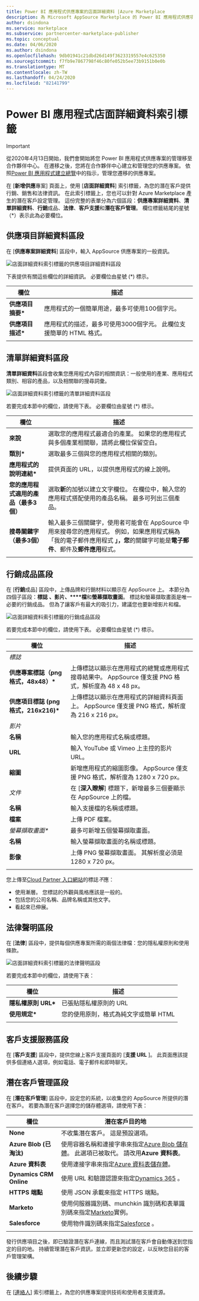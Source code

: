 ```yaml
---
title: Power BI 應用程式供應專案的店面詳細資料 |Azure Marketplace
description: 為 Microsoft AppSource Marketplace 的 Power BI 應用程式供應項目設定電子店面詳細資料。
author: dsindona
ms.service: marketplace
ms.subservice: partnercenter-marketplace-publisher
ms.topic: conceptual
ms.date: 04/06/2020
ms.author: dsindona
ms.openlocfilehash: 9db01941c21dbd26d149f3623319557e4c625350
ms.sourcegitcommit: f7fb9e7867798f46c80fe052b5ee73b9151b0e0b
ms.translationtype: MT
ms.contentlocale: zh-TW
ms.lasthandoff: 04/24/2020
ms.locfileid: "82141799"
---
```

# <a name="power-bi-app-storefront-details-tab"></a>Power BI 應用程式店面詳細資料索引標籤

>[!Important]
>從2020年4月13日開始，我們會開始將您 Power BI 應用程式供應專案的管理移至合作夥伴中心。 在遷移之後，您將在合作夥伴中心建立和管理您的供應專案。 依照[Power BI 應用程式建立總覽](https://docs.microsoft.com/azure/marketplace/partner-center-portal/create-power-bi-app-offer)中的指示，管理您遷移的供應專案。

在 [**新增供應**專案] 頁面上，使用 [**店面詳細資料**] 索引標籤，為您的潛在客戶提供行銷、銷售和法律資訊。 在此索引標籤上，您也可以針對 Azure Marketplace 產生的潛在客戶設定管理。 這份完整的表單分為六個區段：**供應專案詳細資料**、**清單詳細資料**、**行銷**成品、**法律**、**客戶支援**和**潛在客戶管理**。  欄位標籤結尾的星號（*）表示此為必要欄位。


## <a name="offer-details-section"></a>供應項目詳細資料區段

在 [**供應專案詳細資料**] 區段中，輸入 AppSource 供應專案的一般資訊。

![店面詳細資料索引標籤的供應項目詳細資料區段](./media/offer-details-section.png)

下表提供有關這些欄位的詳細資訊。 必要欄位由星號 (*) 標示。  

|   欄位               |   描述                                                                           |
|-----------------------|-----------------------------------------------------------------------------------------|
| **供應項目摘要\***     | 應用程式的一個簡單用途，最多可使用100個字元。                             |
| **供應項目描述\*** | 應用程式的描述，最多可使用3000個字元。 此欄位支援簡單的 HTML 格式。 |
|   |    |


## <a name="listing-details-section"></a>清單詳細資料區段

**清單詳細資料**區段會收集您應用程式內容的相關資訊：一般使用的產業、應用程式類別、相容的產品，以及相關聯的搜尋詞彙。

![店面詳細資料索引標籤的清單詳細資料區段](./media/listing-details-section.png)

若要完成本節中的欄位，請使用下表。  必要欄位由星號 (*) 標示。
 
|   欄位                                  |   描述                                                        |
| --------------                           | ---------------------                                                |
| **來說**                           | 選取您的應用程式最適合的產業。 如果您的應用程式與多個產業相關聯，請將此欄位保留空白。      |
| **類別\***                           | 選取最多三個與您的應用程式相關的類別。     |
| **應用程式的說明連結\***               | 提供頁面的 URL，以提供應用程式的線上說明。           |
| **您的應用程式適用的產品（最多3個）** | 選取**新**的加號以建立文字欄位。 在欄位中，輸入您的應用程式搭配使用的產品名稱。 最多可列出三個產品。       |
| **搜尋關鍵字（最多3個）**              | 輸入最多三個關鍵字，使用者可能會在 AppSource 中用來搜尋您的應用程式。 例如，如果應用程式稱為「我的電子郵件應用程式 **」，您**的關鍵字可能是**電子郵件**、郵件及**郵件應用**程式。 |
|  |  |


## <a name="marketing-artifacts-section"></a>行銷成品區段

在 [**行銷**成品] 區段中，上傳品牌和行銷材料以顯示在 AppSource 上。  本節分為四個子區段：**標誌** **、影片、****檔**和**螢幕擷取畫面**。 標誌和螢幕擷取畫面是唯一必要的行銷成品。 但為了讓客戶有最大的吸引力，建議您也要新增影片和檔。

![店面詳細資料索引標籤的行銷成品區段](./media/marketing-artifacts-section.png)

若要完成本節中的欄位，請使用下表。 必要欄位由星號 (*) 標示。
 
|    欄位                             |    描述                                                    |
|   -----------                        |    -------------                                                  |
| *標誌*                              |                                                                   |
| **供應專案標誌（png 格式，48x48）\***   | 上傳標誌以顯示在應用程式的總覽或應用程式搜尋結果中。 AppSource 僅支援 PNG 格式，解析度為 48 x 48 px。  |
| **供應項目標誌 (png 格式，216x216)\*** | 上傳標誌以顯示在應用程式的詳細資料頁面上。  AppSource 僅支援 PNG 格式，解析度為 216 x 216 px。  |
| *影片*                             |                                                                   |
| **名稱**                             | 輸入您的應用程式名稱或標題。                                          |
| **URL**                              | 輸入 YouTube 或 Vimeo 上主控的影片 URL。                              |
| **縮圖**                        | 新增應用程式的縮圖影像。  AppSource 僅支援 PNG 格式，解析度為 1280 x 720 px。   |
| *文件*                          | 在 [**深入瞭解**] 標題下，新增最多三個要顯示在 AppSource 上的檔。  |
| **名稱**                             | 輸入支援檔的名稱或標題。                              |
| **檔案**                             | 上傳 PDF 檔案。                             |
| *螢幕擷取畫面\**                      | 最多可新增五個螢幕擷取畫面。                        |
| **名稱**                             | 輸入螢幕擷取畫面的名稱或標題。                                       |
| **影像**                            | 上傳 PNG 螢幕擷取畫面。 其解析度必須是 1280 x 720 px。  | 
|   |   |

您上傳至[Cloud Partner 入口網站](https://cloudpartner.azure.com)的標誌*不*應：

- 使用漸層。 您標誌的外觀與風格應該是一般的。
- 包括您的公司名稱、品牌名稱或其他文字。 
- 看起來已伸展。

## <a name="legal-section"></a>法律聲明區段

在 [**法律**] 區段中，提供每個供應專案所需的兩個法律檔：您的隱私權原則和使用條款。

![店面詳細資料索引標籤的法律聲明區段](./media/legal-section.png)

若要完成本節中的欄位，請使用下表：

|   欄位                |   描述                           |
|------------------------|--------------------------------------   |
| **隱私權原則 URL\*** | 已張貼隱私權原則的 URL       |
| **使用規定\***       | 您的使用原則，格式為純文字或簡單 HTML     |
|  |  |


## <a name="customer-support-section"></a>客戶支援服務區段

在 [**客戶支援**] 區段中，提供您線上客戶支援頁面的 [**支援 URL** ]。  此頁面應該提供多個連絡人選項，例如電話、電子郵件和即時聊天。 


## <a name="lead-management-section"></a>潛在客戶管理區段

在 [**潛在客戶管理**] 區段中，設定您的系統，以收集您的 AppSource 所提供的潛在客戶。 若要為潛在客戶選擇您的儲存體選項，請使用下表：

|    欄位               |   潛在客戶目的地                               |
|------------------------|--------------------------------------            |
|  **None**              | 不收集潛在客戶。 這是預設選項。  |
| **Azure Blob (已淘汰)** | 使用容器名稱和連接字串來指定[Azure Blob 儲存體](https://docs.microsoft.com/azure/storage/blobs/storage-blobs-overview)。  此選項已被取代。 請改用**Azure 資料表**。  |
| **Azure 資料表**        | 使用連接字串來指定[Azure 資料表儲存體](https://docs.microsoft.com/azure/cosmos-db/table-storage-overview)。  |
| **Dynamics CRM Online** | 使用 URL 和驗證認證來指定[Dynamics 365](https://dynamics.microsoft.com/) 。 |
| **HTTPS 端點**     | 使用 JSON 承載來指定 HTTPS 端點。   |
| **Marketo**            | 使用伺服器識別碼、munchkin 識別碼和表單識別碼來指定[Marketo](https://www.marketo.com/)實例。   |
| **Salesforce**         | 使用物件識別碼來指定[Salesforce](https://www.salesforce.com/) 。 |
|  |  |

發行供應項目之後，即已驗證潛在客戶連線，而且測試潛在客戶會自動傳送到您指定的目的地。 持續管理潛在客戶資訊，並立即更新您的設定，以反映您目前的客戶管理架構。


## <a name="next-steps"></a>後續步驟

在 [[連絡人](./cpp-contacts-tab.md)] 索引標籤上，為您的供應專案提供技術和使用者支援資源。
